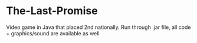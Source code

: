 # The-Last-Promise
Video game in Java that placed 2nd nationally. 
Run through .jar file, all code + graphics/sound are available as well
